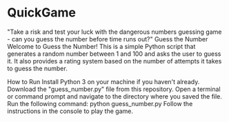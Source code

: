 # QuickGame
"Take a risk and test your luck with the dangerous numbers guessing game - can you guess the number before time runs out?"
Guess the Number
Welcome to Guess the Number! This is a simple Python script that generates a random number between 1 and 100 and asks the user to guess it. It also provides a rating system based on the number of attempts it takes to guess the number.

How to Run
Install Python 3 on your machine if you haven't already.
Download the "guess_number.py" file from this repository.
Open a terminal or command prompt and navigate to the directory where you saved the file.
Run the following command: python guess_number.py
Follow the instructions in the console to play the game.
